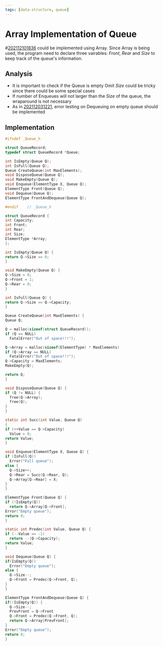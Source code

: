 ```yaml
---
tags: [data-structure, queue]
---
```


# Array Implementation of Queue

#[202112101836](202112101836.md) could be implemented using Array. Since Array is being used,
the program need to declare three vairables: *Front*, *Rear* and *Size* to keep
track of the queue's information.

## Analysis

- It is important to check if the Queue is empty Omit *Size* could be tricky
  since there could be some special cases
- If number of Enqueues will not larger than the *Size* of the queue, the
  wraparound is not necessary
- As in [202112031221](202112031221.md), error testing on Dequeuing on empty
  queue should be implemented

## Implementation
```c
#ifndef _Queue_h

struct QueueRecord;
typedef struct QueueRecord *Queue;

int IsEmpty(Queue Q);
int IsFull(Queue Q);
Queue CreateQueue(int MaxElements);
void DisposeQueue(Queue Q);
void MakeEmpty(Queue Q);
void Enqueue(ElementType X, Queue Q);
ElementType Front(Queue Q);
void Dequeue(Queue Q);
ElementType FrontAndDequeue(Queue Q);

#endif    // _Queue_h
```

```c
struct QueueRecord {
int Capacity;
int Front;
int Rear;
int Size;
ElementType *Array;
};

int IsEmpty(Queue Q) {
return Q->Size == 0;
}

void MakeEmpty(Queue Q) {
Q->Size = 0;
Q->Front = 1;
Q->Rear = 0;
}

int IsFull(Queue Q) {
return Q->Size == Q->Capacity;
}

Queue CreateQueue(int MaxElements) {
Queue Q;

Q = malloc(sizeof(struct QueueRecord));
if (Q == NULL)
  FatalError("Out of space!!!");

Q->Array = malloc(sizeof(ElementType) * MaxElements)
if (Q->Array == NULL)
  FatalError("Out of space!!!");
Q->Capacity = MaxElements;
MakeEmpty(Q);

return Q;
}

void DisposeQueue(Queue Q) {
if (Q != NULL) {
  free(Q->Array);
  free(Q);
}
}

static int Succ(int Value, Queue Q)
{
if (++Value == Q->Capacity)
  Value = 0;
return Value;
}

void Enqueue(ElementType X, Queue Q) {
if (IsFull(Q))
  Error("Full queue");
else {
  Q->Size++;
  Q->Rear = Succ(Q->Rear, Q);
  Q->Array[Q->Rear] = X;
}
}

ElementType Front(Queue Q) {
if (!IsEmpty(Q))
  return Q->Array[Q->Front];
Error("Empty queue");
return 0;
}

static int Predec(int Value, Queue Q) {
if (--Value == -1)
  return --(Q->Capacity);
return Value;
}

void Dequeue(Queue Q) {
if(IsEmpty(Q))
  Error("Empty queue");
else {
  Q->Size--;
  Q->Front = Predec(Q->Front, Q);
}
}

ElementType FrontAndDequeue(Queue Q) {
if(!IsEmpty(Q)) {
  Q->Size--;
  PrevFront = Q->Front
  Q->Front = Predec(Q->Front, Q);
  return Q->Array[PrevFront];
}
Error("Empty queue");
return 0;
}
```
